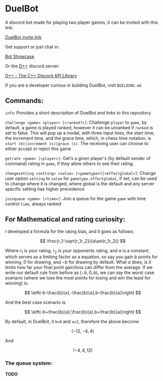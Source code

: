 # DuelBot

A discord bot made for playing two player games, it can be invited with this link:

[DuelBot invite link](https://discord.com/api/oauth2/authorize?client_id=1053701904787570820&permissions=28032446758000&scope=bot)

Get support or just chat in:

[Bot Showcase](https://discord.gg/KaFpXjTH)

Or the [D++](https://dpp.dev/index.html) discord server:

[D++ - The C++ Discord API Library](https://discord.gg/dpp)



If you are a developer curious in building DuelBot, visit `BUILDING.md`

## Commands:

`info`: Provides a short description of DuelBot and links to this repository

`challenge <game> <player> [<ranked?>]`: Challenge `player` to `game`, by default, a game is played ranked, however it can be unranked if `ranked` is set to false. This will pop up a modal, with three input lines, the start time, the increment time, and the grace time, which, in chess time notation, is `start (m)|increment (s)|grace (s)`. The receiving user can choose to either accept or reject this game

`getrate <game> [<player>]`: Get's a given player's (by default sender of command) rating in `game`, if they allow others to see their rating.

`changesetting <setting> <value> [<gametype>][<effectglobal>]`: Change user option `setting` to `value` for `gametype`. `effectglobal`, if set, can be used to change where it is changed, where global is the default and any server specific setting has higher precedence 

`joinqueue <game> [<time>]`: Join a queue for the game `game`  with time control `time`, always ranked



## For Mathematical and rating curiosity:

I developed a formula for the rating bias, and it goes as follows:

$$
\frac{r_1-\sqrt{r_1r_2}}{a\ast(r_1r_2)}
$$

Where $r_1$ is your rating, $r_2$ is your opponents rating, and $a$ is a constant, which serves as a limiting factor as a equation, so say you gain $b$ points for winning, $0$ for drawing, and $-b$ for drawing by default. What $a$ does, is it limits how far your final point gain/loss can differ from the average. If we write our default rule from before as $(-b,0,b)$, we can say the worst case scenario (where we lose the most points for losing and win the least for winning) is:

$$
\left(-b-\frac{b}{a},-\frac{b}{a},b-\frac{b}{a}\right)
$$

And the best case scenario is:

$$
\left(-b+\frac{b}{a},\frac{b}{a},b+\frac{b}{a}\right)
$$

By default, in DuelBot, it `b=8` and `a=2`, therefore the above become:

$$
(-12,-4,4)
$$

And

$$
(-4,4,12)
$$

### The queue system:

**TODO**
